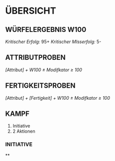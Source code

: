 # ÜBERSICHT
## WÜRFELERGEBNIS W100
*Kritischer Erfolg:* 95+
*Kritischer MIsserfolg:* 5-

## ATTRIBUTPROBEN
*[Attribut] + W100 ± Modifkator ≥ 100*

## FERTIGKEITSPROBEN
*[Attribut] + [Fertigkeit] + W100 ± Modifkator ≥ 100*

## KAMPF
1. Initiative
2. 2 Aktionen

### INITIATIVE
**